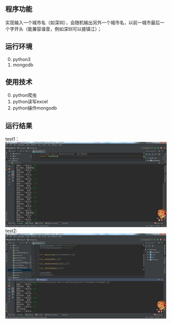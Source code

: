 ## 程序功能
实现输入一个城市名（如深圳），会随机输出另外一个城市名，以前一城市最后一个字开头（能兼容谐音，例如深圳可以接镇江）；
## 运行环境
0. python3
1. mongodb
## 使用技术
0. python爬虫
1. python读写excel
2. python操作mongodb
## 运行结果
test1：
![result1](https://github.com/hiyaojie/jielong/raw/master/result1.jpg)
test2:
![result2](https://github.com/hiyaojie/jielong/raw/master/result2.jpg)
